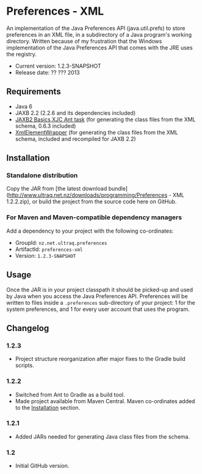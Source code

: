 
Preferences - XML
=================

An implementation of the Java Preferences API (java.util.prefs) to store
preferences in an XML file, in a subdirectory of a Java program's working
directory.  Written because of my frustration that the Windows implementation of
the Java Preferences API that comes with the JRE uses the registry.

 - Current version: 1.2.3-SNAPSHOT
 - Release date: ?? ??? 2013


Requirements
------------

 - Java 6
 - JAXB 2.2 (2.2.6 and its dependencies included)
 - [JAXB2 Basics XJC Ant task](http://confluence.highsource.org/display/J2B/JAXB2+Basics+XJC+Ant+Task) (for generating the class files from the XML schema, 0.6.3 included)
 - [XmlElementWrapper](http://www.conspicio.dk/blog/bjarne/jaxb-xmlelementwrapper-plugin) (for generating the class files from the XML schema, included and recompiled for JAXB 2.2)


Installation
------------

### Standalone distribution
Copy the JAR from [the latest download bundle](http://www.ultraq.net.nz/downloads/programming/Preferences - XML 1.2.2.zip),
or build the project from the source code here on GitHub.

### For Maven and Maven-compatible dependency managers
Add a dependency to your project with the following co-ordinates:

 - GroupId: `nz.net.ultraq.preferences`
 - ArtifactId: `preferences-xml`
 - Version: `1.2.3-SNAPSHOT`


Usage
-----

Once the JAR is in your project classpath it should be picked-up and used by
Java when you access the Java Preferences API.  Preferences will be written to
files inside a `.preferences` sub-directory of your project: 1 for the system
preferences, and 1 for every user account that uses the program.


Changelog
---------

### 1.2.3
 - Project structure reorganization after major fixes to the Gradle build
   scripts.

### 1.2.2
 - Switched from Ant to Gradle as a build tool.
 - Made project available from Maven Central.  Maven co-ordinates added to the
   [Installation](#installation) section.

### 1.2.1
 - Added JARs needed for generating Java class files from the schema.

### 1.2
 - Initial GitHub version.

